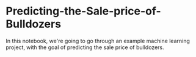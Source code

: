 # Predicting-the-Sale-price-of-Bulldozers
In this notebook, we're going to go through an example machine learning project, with the goal of predicting the sale price of bulldozers.
